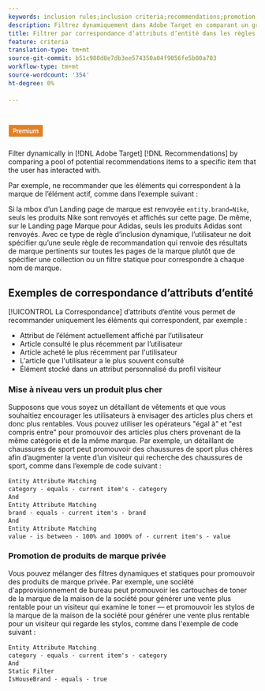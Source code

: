 ```yaml
---
keywords: inclusion rules;inclusion criteria;recommendations;promotion;promotions;dynamic filtering;dynamic;entity attribute matching
description: Filtrez dynamiquement dans Adobe Target en comparant un groupe d’éléments de recommandations potentiels à un élément spécifique avec lequel l’utilisateur a interagi.
title: Filtrer par correspondance d’attributs d’entité dans les règles d’inclusion dynamique dans Adobe Target Recommendations
feature: criteria
translation-type: tm+mt
source-git-commit: b51c980d8e7db3ee574350a04f9056fe5b00a703
workflow-type: tm+mt
source-wordcount: '354'
ht-degree: 0%

---
```



# ![Correspondance d&#39;attribut d&#39;entité PREMIUM](/help/assets/premium.png)

Filter dynamically in [!DNL Adobe Target] [!DNL Recommendations] by comparing a pool of potential recommendations items to a specific item that the user has interacted with.

Par exemple, ne recommander que les éléments qui correspondent à la marque de l’élément actif, comme dans l’exemple suivant :

Si la mbox d’un Landing page de marque est renvoyée `entity.brand=Nike`, seuls les produits Nike sont renvoyés et affichés sur cette page. De même, sur le Landing page Marque pour Adidas, seuls les produits Adidas sont renvoyés. Avec ce type de règle d’inclusion dynamique, l’utilisateur ne doit spécifier qu’une seule règle de recommandation qui renvoie des résultats de marque pertinents sur toutes les pages de la marque plutôt que de spécifier une collection ou un filtre statique pour correspondre à chaque nom de marque.

## Exemples de correspondance d’attributs d’entité

[!UICONTROL La Correspondance] d’attributs d’entité vous permet de recommander uniquement les éléments qui correspondent, par exemple :

* Attribut de l’élément actuellement affiché par l’utilisateur
* Article consulté le plus récemment par l’utilisateur
* Article acheté le plus récemment par l&#39;utilisateur
* L&#39;article que l&#39;utilisateur a le plus souvent consulté
* Élément stocké dans un attribut personnalisé du profil visiteur

### Mise à niveau vers un produit plus cher

Supposons que vous soyez un détaillant de vêtements et que vous souhaitiez encourager les utilisateurs à envisager des articles plus chers et donc plus rentables. Vous pouvez utiliser les opérateurs &quot;égal à&quot; et &quot;est compris entre&quot; pour promouvoir des articles plus chers provenant de la même catégorie et de la même marque. Par exemple, un détaillant de chaussures de sport peut promouvoir des chaussures de sport plus chères afin d’augmenter la vente d’un visiteur qui recherche des chaussures de sport, comme dans l’exemple de code suivant :

```
Entity Attribute Matching
category - equals - current item's - category 
And 
Entity Attribute Matching
brand - equals - current item's - brand 
And 
Entity Attribute Matching
value - is between - 100% and 1000% of - current item's - value
```

### Promotion de produits de marque privée

Vous pouvez mélanger des filtres dynamiques et statiques pour promouvoir des produits de marque privée. Par exemple, une société d&#39;approvisionnement de bureau peut promouvoir les cartouches de toner de la marque de la maison de la société pour générer une vente plus rentable pour un visiteur qui examine le toner — et promouvoir les stylos de la marque de la maison de la société pour générer une vente plus rentable pour un visiteur qui regarde les stylos, comme dans l&#39;exemple de code suivant :

```
Entity Attribute Matching
category - equals - current item's - category 
And
Static Filter
IsHouseBrand - equals - true
```
